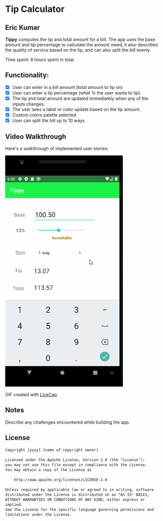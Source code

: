 # Tip Calculator 

## Eric Kumar

**Tippy** computes the tip and total amount for a bill. The app uses the base amount and tip percentage to calculate the amount owed, it also describes the quality of service based on the tip, and can also split the bill evenly.

Time spent: 8 hours spent in total

## Functionality:
* [x] User can enter in a bill amount (total amount to tip on)
* [x] User can enter a tip percentage (what % the user wants to tip).
* [x] The tip and total amount are updated immediately when any of the inputs changes.
* [x] The user sees a label or color update based on the tip amount. 
* [x] Custom colors palette selected
* [x] User can split the bill up to 10 ways

## Video Walkthrough

Here's a walkthrough of implemented user stories:

<img src='tippy.gif' title='Video Walkthrough' width='' alt='Video Walkthrough' />

GIF created with [LiceCap](http://www.cockos.com/licecap/).

## Notes

Describe any challenges encountered while building the app.

## License

    Copyright [yyyy] [name of copyright owner]

    Licensed under the Apache License, Version 2.0 (the "License");
    you may not use this file except in compliance with the License.
    You may obtain a copy of the License at

        http://www.apache.org/licenses/LICENSE-2.0

    Unless required by applicable law or agreed to in writing, software
    distributed under the License is distributed on an "AS IS" BASIS,
    WITHOUT WARRANTIES OR CONDITIONS OF ANY KIND, either express or implied.
    See the License for the specific language governing permissions and
    limitations under the License.
